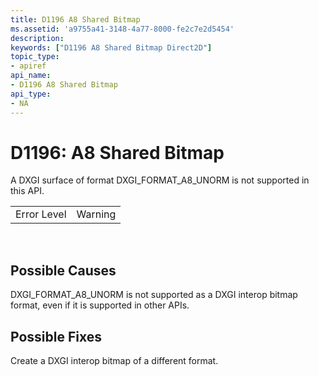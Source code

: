 ```yaml
---
title: D1196 A8 Shared Bitmap
ms.assetid: 'a9755a41-3148-4a77-8000-fe2c7e2d5454'
description: 
keywords: ["D1196 A8 Shared Bitmap Direct2D"]
topic_type:
- apiref
api_name:
- D1196 A8 Shared Bitmap
api_type:
- NA
---
```


# D1196: A8 Shared Bitmap

A DXGI surface of format DXGI\_FORMAT\_A8\_UNORM is not supported in this API.



|             |         |
|-------------|---------|
| Error Level | Warning |



 

## Possible Causes

DXGI\_FORMAT\_A8\_UNORM is not supported as a DXGI interop bitmap format, even if it is supported in other APIs.

## Possible Fixes

Create a DXGI interop bitmap of a different format.

 

 




